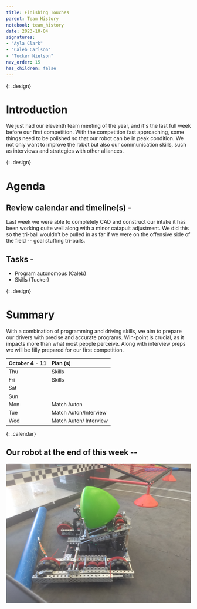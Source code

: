 ```yaml
---
title: Finishing Touches 
parent: Team History
notebook: team_history
date: 2023-10-04
signatures:
- "Ayla Clark"
- "Caleb Carlson"
- "Tucker Nielson"
nav_order: 15
has_children: false
---
```


{: .design}
# Introduction

We just had our eleventh team meeting of the year, and it's the last full week before our first competition. With the competition fast approaching, some things need to be polished so that our robot can be in peak condition. We not only want to improve the robot but also our communication skills, such as interviews and strategies with other alliances.

{: .design}
# Agenda 

## Review calendar and timeline(s) -

Last week we were able to completely CAD and construct our intake it has been working quite well along with a minor catapult adjustment. We did this so the tri-ball wouldn't be pulled in as far if we were on the offensive side of the field -- goal stuffing tri-balls.

## Tasks -

* Program autonomous 			    (Caleb)
* Skills			   (Tucker)

{: .design}
# Summary

With a combination of programming and driving skills, we aim to prepare our drivers with precise and accurate programs. Win-point is crucial, as it impacts more than what most people perceive. Along with interview preps we will be filly prepared for our first competition.

| October 4 - 11  | Plan (s) |
|:---|:---|
| Thu | Skills |
| Fri | Skills |
| Sat | |
| Sun |  |
| Mon | Match Auton |
| Tue | Match Auton/Interview |
| Wed | Match Auton/ Interview |
{: .calendar}

## Our robot at the end of this week --

<img src="/assets/Team%20History/2023-09-13.jpg" alt="Our Robot this week">